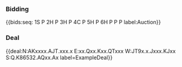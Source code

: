 ### Bidding
{{bids:seq: 1S P 2H P 3H P 4C P 5H P 6H P P P label:Auction}}

### Deal

{{deal:N:AKxxxx.AJT.xxx.x E:xx.Qxx.Kxx.QTxxx W:JT9x.x.Jxxx.KJxx S:Q.K86532.AQxx.Ax label=ExampleDeal}}
 